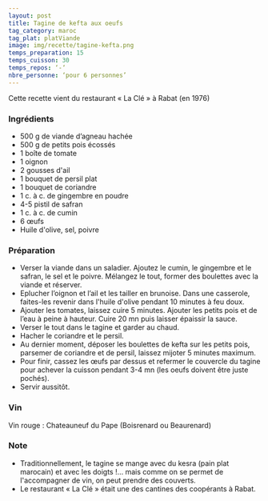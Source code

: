 ```yaml
---
layout: post
title: Tagine de kefta aux oeufs
tag_category: maroc
tag_plat: platViande
image: img/recette/tagine-kefta.png
temps_preparation: 15
temps_cuisson: 30
temps_repos: ‘-‘
nbre_personne: ‘pour 6 personnes’
---
```

Cette recette vient du restaurant « La Clé » à Rabat (en 1976)

### Ingrédients
* 500 g de viande d’agneau hachée* 500 g de petits pois écossés
* 1 boîte de tomate
* 1 oignon
* 2 gousses d'ail
* 1 bouquet de persil plat
* 1 bouquet de coriandre
* 1 c. à c. de gingembre en poudre
* 4-5 pistil de safran
* 1 c. à c. de cumin
* 6 œufs
* Huile d'olive, sel, poivre

### Préparation
* Verser la viande dans un saladier. Ajoutez le cumin, le gingembre et le safran, le sel et le poivre. Mélangez le tout, former des boulettes avec la viande et réserver.
* Eplucher l’oignon et l’ail et les tailler en brunoise. Dans une casserole, faites-les revenir dans l'huile d'olive pendant 10 minutes à feu doux.
* Ajouter les tomates, laissez cuire 5 minutes. Ajouter les petits pois et de l’eau à peine à hauteur. Cuire 20 mn puis laisser épaissir la sauce.
* Verser le tout dans le tagine et garder au chaud.
* Hacher le coriandre et le persil.
* Au dernier moment, déposer les boulettes de kefta sur les petits pois, parsemer de coriandre et de persil, laissez mijoter 5 minutes maximum.
* Pour finir, cassez les œufs par dessus et refermer le couvercle du tagine pour achever la cuisson pendant 3-4 mn (les oeufs doivent être juste pochés).
* Servir aussitôt.

### Vin
Vin rouge : Chateauneuf du Pape (Boisrenard ou Beaurenard)

### Note
* Traditionnellement, le tagine se mange avec du kesra (pain plat marocain) et avec les doigts !… mais comme on se permet de l'accompagner de vin, on peut prendre des couverts.
* Le restaurant « La Clé » était une des cantines des coopérants à Rabat.
